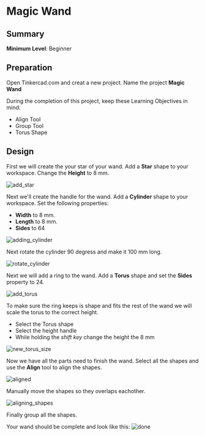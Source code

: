 # Magic Wand
## Summary

**Minimum Level**: Beginner

## Preparation

Open Tinkercad.com and creat a new project. Name the project **Magic Wand**

During the completion of this project, keep these Learning Objectives in mind:
- Align Tool
- Group Tool
- Torus Shape

## Design

First we will create the your star of your wand. Add a **Star** shape to your workspace. Change the **Height** to 8 mm.

![add_star](https://ipfs.io/ipfs/QmcuKXtKh9b6Cco1bfqUfYcK463dmASQBmoDKHi6Yf4i1L?filename=wand_1.png)


Next we'll create the handle for the wand. Add a **Cylinder** shape to your workspace. Set the following properties:
- **Width** to 8 mm.
- **Length** to 8 mm.
- **Sides** to 64

![adding_cylinder](https://ipfs.io/ipfs/QmZbnKtxV6mjLQHX88UpkEGXpckPAzDVBFTyaGN8tKmEGF)


Next rotate the cylinder 90 degress and make it 100 mm long.

![rotate_cylinder](https://ipfs.io/ipfs/bafybeifh4byviapdxi2yphn6z7joi57yt73w7cd6bwmctyzfp3z3dn66yu)

Next we will add a ring to the wand. Add a **Torus** shape and set the **Sides** property to 24.

![add_torus](https://ipfs.io/ipfs/QmXD58xWWgaf2rxP3EsboNdqw7tquvKiR8eLEpwEnxNm4J)

To make sure the ring keeps is shape and fits the rest of the wand we will scale the torus to the correct height.

- Select the Torus shape
- Select the height handle
- While holding the *shift key* change the height the 8 mm

![new_torus_size](https://ipfs.io/ipfs/QmYnQA5dTfaN4BG95e27WiixKH7WVXv81hBzAaix4AB74j)


Now we have all the parts need to finish the wand. Select all the shapes and use the **Align** tool to align the shapes.

![aligned](https://ipfs.io/ipfs/Qmf73UVUDkxvggjPUiqm889UzetsH9xM5HZkXycStM9z7S)

Manually move the shapes so they overlaps eachother.

![aligning_shapes](https://ipfs.io/ipfs/QmWyq1GpK4eacMS9kYg929MToK5UtTsDvSLy7hxW6fZoS8)

Finally group all the shapes.

Your wand should be complete and look like this:
![done](https://ipfs.io/ipfs/QmRtdKP9axtymfQN3MbsX42CSeSf2pfsexRcGgMxmuDa3k)


